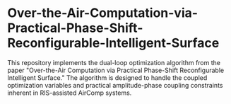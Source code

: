 # Over-the-Air-Computation-via-Practical-Phase-Shift-Reconfigurable-Intelligent-Surface
This repository implements the dual-loop optimization algorithm from the paper "Over-the-Air Computation via Practical Phase-Shift Reconfigurable Intelligent Surface." The algorithm is designed to handle the coupled optimization variables and practical amplitude-phase coupling constraints inherent in RIS-assisted AirComp systems.
